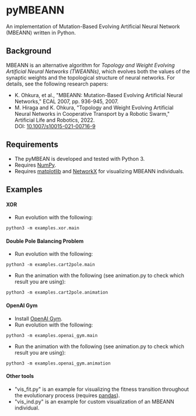 # pyMBEANN
An implementation of Mutation-Based Evolving Artificial Neural Network (MBEANN) written in Python.

## Background
MBEANN is an alternative algorithm for *Topology and Weight Evolving Artificial Neural Networks (TWEANNs)*, which evolves both the values of the synaptic weights and the topological structure of neural networks.
For details, see the following research papers:  

- K. Ohkura, et al., "MBEANN: Mutation-Based Evolving Artificial Neural Networks," ECAL 2007, pp. 936-945, 2007.
- M. Hiraga and K. Ohkura, "Topology and Weight Evolving Artificial Neural Networks in Cooperative Transport by a Robotic Swarm," Artificial Life and Robotics, 2022. <br/>
  DOI: [10.1007/s10015-021-00716-9](https://doi.org/10.1007/s10015-021-00716-9)

## Requirements
- The pyMBEAN is developed and tested with Python 3.
- Requires [NumPy](https://numpy.org).
- Requires [matplotlib](https://matplotlib.org) and [NetworkX](https://networkx.org) for visualizing MBEANN individuals.


## Examples
#### XOR
- Run evolution with the following:
```
python3 -m examples.xor.main
```

#### Double Pole Balancing Problem
- Run evolution with the following:
```
python3 -m examples.cart2pole.main
```
- Run the animation with the following (see animation.py to check which result you are using):
```
python3 -m examples.cart2pole.animation
```

#### OpenAI Gym
- Install [OpenAI Gym](https://gym.openai.com).
- Run evolution with the following:
```
python3 -m examples.openai_gym.main
```
- Run the animation with the following (see animation.py to check which result you are using):
```
python3 -m examples.openai_gym.animation
```

#### Other tools
- "vis_fit.py" is an example for visualizing the fitness transition throughout the evolutionary process (requires [pandas](https://pandas.pydata.org)).
- "vis_ind.py" is an example for custom visualization of an MBEANN individual.
